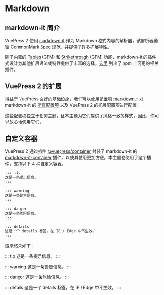 # Markdown

## markdown-it 简介

VuePress 2 使用 [markdown-it](https://github.com/markdown-it/markdown-it) 作为 Markdown 格式内容的解析器，该解析器遵循 [CommonMark Spec](https://spec.commonmark.org/) 规范，并提供了许多扩展特性。

除了内置的 [Tables](https://help.github.com/articles/organizing-information-with-tables/) (GFM) 和 [Strikethrough](https://help.github.com/articles/basic-writing-and-formatting-syntax/#styling-text) (GFM) 功能，markdown-it 的插件式设计为其他扩展语法或特性提供了丰富的选择，[这里](https://www.npmjs.com/search?q=keywords:markdown-it-plugin) 列出了 npm 上可用的相关插件。

## VuePress 2 的扩展

得益于 VuePress 良好的基础设施，我们可以使用配置项 [markdown.*](https://v2.vuepress.vuejs.org/zh/reference/config.html#markdown) 对 markdown-it 的 [所有配置项](https://github.com/markdown-it/markdown-it#init-with-presets-and-options) 以及 VuePress 2 的扩展配置项进行配置。

这些配置项独立于任何主题，且本主题为它们提供了风格一致的样式，因此，你可以放心地使用它们。

## 自定义容器

VuePress 2 通过插件 [@vuepress/container](https://v2.vuepress.vuejs.org/zh/reference/plugin/container.html) 封装了 markdown-it 的 [markdown-it-container](https://github.com/markdown-it/markdown-it-container) 插件，以使其使用更加方便。本主题也使用了这个插件，支持以下 4 种自定义容器。

```md
::: tip
这是一条提示信息。
:::

::: warning
这是一条警告信息。
:::

::: danger
这是一条危险信息。
:::

::: details
这是一个 details 标签，在 IE / Edge 中不生效。
:::
```

渲染结果如下：

::: tip
这是一条提示信息。
:::

::: warning
这是一条警告信息。
:::

::: danger
这是一条危险信息。
:::

::: details
这是一个 details 标签，在 IE / Edge 中不生效。
:::
